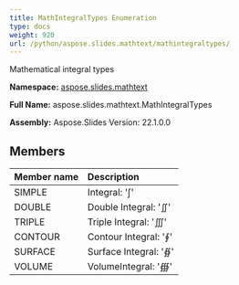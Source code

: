 ```yaml
---
title: MathIntegralTypes Enumeration
type: docs
weight: 920
url: /python/aspose.slides.mathtext/mathintegraltypes/
---
```


Mathematical integral types

**Namespace:** [aspose.slides.mathtext](/python/aspose.slides.mathtext/)

**Full Name:** aspose.slides.mathtext.MathIntegralTypes

**Assembly:**  Aspose.Slides Version: 22.1.0.0

## **Members**
|**Member name**|**Description**|
| :- | :- |
|SIMPLE|Integral: '∫'|
|DOUBLE|Double Integral: '∬'|
|TRIPLE|Triple Integral: '∭'|
|CONTOUR|Contour Integral: '∮'|
|SURFACE|Surface Integral: '∯'|
|VOLUME|VolumeIntegral: '∰'|
